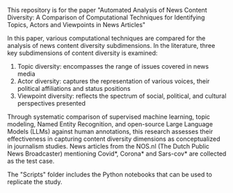 This repository is for the paper "Automated Analysis of News Content Diversity: A Comparison of Computational Techniques for Identifying Topics, Actors and Viewpoints in News Articles"

In this paper, various computational techniques are compared for the analysis of news content diversity subdimensions. In the literature, three key subdimensions of content diversity is examined: 
1. Topic diversity: encompasses the range of issues covered in news media
2. Actor diversity: captures the representation of various voices, their political affiliations and status positions
3. Viewpoint diversity: reflects the spectrum of social, political, and cultural perspectives presented

Through systematic comparison of supervised machine learning, topic modeling, Named Entity Recognition, and open-source Large Language Models (LLMs) against human annotations, this research assesses their effectiveness in capturing content diversity dimensions as conceptualized in journalism studies.
News articles from the NOS.nl (The Dutch Public News Broadcaster) mentioning Covid*, Corona* and Sars-cov* are collected as the test case.

The "Scripts" folder includes the Python notebooks that can be used to replicate the study. 
